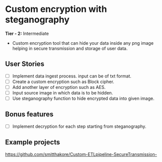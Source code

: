 # Custom encryption with steganography  

**Tier - 2:** Intermediate

-   Custom encryption tool that can hide your data inside any png image helping in secure transmission and storage of user data.

## User Stories

-   [ ] Implement data ingest process. input can be of txt format.
-   [ ] Create a custom encryption such as Block cipher.
-   [ ] Add another layer of encryption such as AES.
-   [ ] Input source image in which data is to be hidden. 
-   [ ] Use steganography function to hide encrypted data into given image. 

## Bonus features

-   [ ] Implement decryption for each step starting from steganography.

## Example projects
https://github.com/smitthakore/Custom-ETLpipeline-SecureTransmission-
